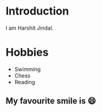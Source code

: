 # Introduction

I am Harshit Jindal.


# Hobbies
  - Swimming
  - Chess
  - Reading

## My favourite smile is :smile:
